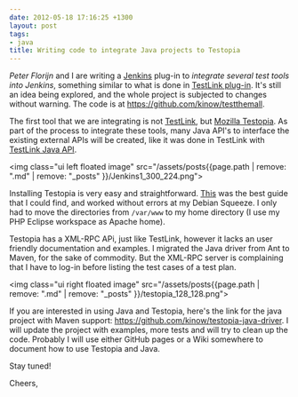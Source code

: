 ```yaml
---
date: 2012-05-18 17:16:25 +1300
layout: post
tags:
- java
title: Writing code to integrate Java projects to Testopia
---
```


<em>Peter Florijn</em> and I are writing a <a href="http://www.jenkins-ci.org" title="Jenkins CI">Jenkins</a> plug-in to <em>integrate several test tools into Jenkins</em>, something similar to what is done in <a href="https://wiki.jenkins-ci.org/display/JENKINS/TestLink+Plugin" title="Jenkins TestLink Plug-in">TestLink plug-in</a>. It's still an idea being explored, and the whole project is subjected to changes without warning. The code is at <a href="https://github.com/kinow/testthemall" title="https://github.com/kinow/testthemall">https://github.com/kinow/testthemall</a>.

The first tool that we are integrating is not <a href="http://www.teamst.org" title="TestLink">TestLink</a>, but <a href="http://www.mozilla.org/projects/testopia/" title="Mozilla Testopia">Mozilla Testopia</a>. As part of the process to integrate these tools, many Java API's to interface the existing external APIs will be created, like it was done in TestLink with <a href="https://sourceforge.net/projects/testlinkjavaapi/" title="TestLink Java API">TestLink Java API</a>.

<img class="ui left floated image" src="/assets/posts{{page.path | remove: ".md" | remove: "_posts" }}/Jenkins1_300_224.png">

Installing Testopia is very easy and straightforward. <a href="http://blog.marcweigand.de/2011/02/20/how-to-setup-bugzilla-with-testopia-on-a-new-debian-squeeze-60/" title="http://blog.marcweigand.de/2011/02/20/how-to-setup-bugzilla-with-testopia-on-a-new-debian-squeeze-60/">This</a> was the best guide that I could find, and worked without errors at my Debian Squeeze. I only had to move the directories from <code>/var/www</code> to my home directory (I use my PHP Eclipse workspace as Apache home).

Testopia has a XML-RPC APi, just like TestLink, however it lacks an user friendly documentation and examples. I migrated the Java driver from Ant to Maven, for the sake of commodity. But the XML-RPC server is complaining that I have to log-in before listing the test cases of a test plan.

<img class="ui right floated image" src="/assets/posts{{page.path | remove: ".md" | remove: "_posts" }}/testopia_128_128.png">

If you are interested in using Java and Testopia, here's the link for the java project with Maven support: <a href="https://github.com/kinow/testopia-java-driver" title="https://github.com/kinow/testopia-java-driver">https://github.com/kinow/testopia-java-driver</a>. I will update the project with examples, more tests and will try to clean up the code. Probably I will use either GitHub pages or a Wiki somewhere to document how to use Testopia and Java. 

Stay tuned!

Cheers,
